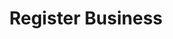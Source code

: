 ---
title: Register Business
excerpt: >-
  Performs a Know-Your-Business check for a particular user. Will create  a
  withdrawer record for the user if one does not exist.

  If the user has previously used coinflow to withdraw, the wallet will be added
  to the withdrawer record.
api:
  file: swagger (2).json
  operationId: CreateKyb
hidden: false
---
